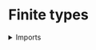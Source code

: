 #  Finite types

<details><summary>Imports</summary>
```agda
module univalent-combinatorics.finite-types where

open import elementary-number-theory.equality-natural-numbers
open import elementary-number-theory.natural-numbers

open import foundation.0-connected-types
open import foundation.1-types
open import foundation.connected-components-universes
open import foundation.contractible-types
open import foundation.coproduct-types
open import foundation.decidable-equality
open import foundation.decidable-types
open import foundation.dependent-pair-types
open import foundation.empty-types
open import foundation.equivalences
open import foundation.functions
open import foundation.functoriality-coproduct-types
open import foundation.functoriality-dependent-pair-types
open import foundation.functoriality-propositional-truncation
open import foundation.identity-types
open import foundation.mere-equivalences
open import foundation.propositional-truncations
open import foundation.propositions
open import foundation.raising-universe-levels
open import foundation.sets
open import foundation.subtypes
open import foundation.subuniverses
open import foundation.surjective-maps
open import foundation.type-arithmetic-dependent-pair-types
open import foundation.type-arithmetic-empty-type
open import foundation.unit-type
open import foundation.univalence
open import foundation.universal-property-propositional-truncation
open import foundation.universe-levels

open import univalent-combinatorics.counting
open import univalent-combinatorics.equality-standard-finite-types
open import univalent-combinatorics.standard-finite-types
```
</details>

## Idea

A type is finite if it is merely equivalent to a standard finite type.

## Definition

### Finite types

```agda
is-finite-Prop :
  {l : Level} → UU l → Prop l
is-finite-Prop X = trunc-Prop (count X)

is-finite :
  {l : Level} → UU l → UU l
is-finite X = type-Prop (is-finite-Prop X)

abstract
  is-prop-is-finite :
    {l : Level} (X : UU l) → is-prop (is-finite X)
  is-prop-is-finite X = is-prop-type-Prop (is-finite-Prop X)

abstract
  is-finite-count :
    {l : Level} {X : UU l} → count X → is-finite X
  is-finite-count = unit-trunc-Prop
```

### The type of all finite types of a universe level

```agda
𝔽 : (l : Level) → UU (lsuc l)
𝔽 l = Σ (UU l) is-finite

type-𝔽 : {l : Level} → 𝔽 l → UU l
type-𝔽 X = pr1 X

is-finite-type-𝔽 :
  {l : Level} (X : 𝔽 l) → is-finite (type-𝔽 X)
is-finite-type-𝔽 X = pr2 X
```

### Types with cardinality `k`

```agda
has-cardinality-Prop :
  {l : Level} → ℕ → UU l → Prop l
has-cardinality-Prop k X = mere-equiv-Prop (Fin k) X

has-cardinality :
  {l : Level} → ℕ → UU l → UU l
has-cardinality k X = mere-equiv (Fin k) X
```

### The type of all types of cardinality k of a given universe leve l

```agda
UU-Fin : (l : Level) → ℕ → UU (lsuc l)
UU-Fin l k = Σ (UU l) (mere-equiv (Fin k))

type-UU-Fin : {l : Level} (k : ℕ) → UU-Fin l k → UU l
type-UU-Fin k X = pr1 X

abstract
  has-cardinality-type-UU-Fin :
    {l : Level} (k : ℕ) (X : UU-Fin l k) →
    mere-equiv (Fin k) (type-UU-Fin k X)
  has-cardinality-type-UU-Fin k X = pr2 X
```

### Types of finite cardinality

```agda
has-finite-cardinality :
  {l : Level} → UU l → UU l
has-finite-cardinality X = Σ ℕ (λ k → has-cardinality k X)

number-of-elements-has-finite-cardinality :
  {l : Level} {X : UU l} → has-finite-cardinality X → ℕ
number-of-elements-has-finite-cardinality = pr1

abstract
  mere-equiv-has-finite-cardinality :
    {l : Level} {X : UU l} (c : has-finite-cardinality X) →
    type-trunc-Prop (Fin (number-of-elements-has-finite-cardinality c) ≃ X)
  mere-equiv-has-finite-cardinality = pr2
```

## Properties

### Finite types are closed under equivalences

```agda
abstract
  is-finite-equiv :
    {l1 l2 : Level} {A : UU l1} {B : UU l2} (e : A ≃ B) →
    is-finite A → is-finite B
  is-finite-equiv e =
    map-universal-property-trunc-Prop
      ( is-finite-Prop _)
      ( is-finite-count ∘ (count-equiv e))

abstract
  is-finite-is-equiv :
    {l1 l2 : Level} {A : UU l1} {B : UU l2} {f : A → B} →
    is-equiv f → is-finite A → is-finite B
  is-finite-is-equiv is-equiv-f =
    map-universal-property-trunc-Prop
      ( is-finite-Prop _)
      ( is-finite-count ∘ (count-equiv (pair _ is-equiv-f)))

abstract
  is-finite-equiv' :
    {l1 l2 : Level} {A : UU l1} {B : UU l2} (e : A ≃ B) →
    is-finite B → is-finite A
  is-finite-equiv' e = is-finite-equiv (inv-equiv e)
```

### Finite types are closed under mere equivalences

```agda
abstract
  is-finite-mere-equiv :
    {l1 l2 : Level} {A : UU l1} {B : UU l2} → mere-equiv A B →
    is-finite A → is-finite B
  is-finite-mere-equiv e H =
    apply-universal-property-trunc-Prop e
      ( is-finite-Prop _)
      ( λ e' → is-finite-equiv e' H)
```

### The empty type is finite

```agda
abstract
  is-finite-empty : is-finite empty
  is-finite-empty = is-finite-count count-empty

empty-𝔽 : 𝔽 lzero
pr1 empty-𝔽 = empty
pr2 empty-𝔽 = is-finite-empty

empty-UU-Fin : UU-Fin lzero zero-ℕ
pr1 empty-UU-Fin = empty
pr2 empty-UU-Fin = unit-trunc-Prop id-equiv
```

### The empty type has finite cardinality

```agda
has-finite-cardinality-empty : has-finite-cardinality empty
pr1 has-finite-cardinality-empty = zero-ℕ
pr2 has-finite-cardinality-empty = unit-trunc-Prop id-equiv
```

### Empty types are finite

```agda
abstract
  is-finite-is-empty :
    {l1 : Level} {X : UU l1} → is-empty X → is-finite X
  is-finite-is-empty H = is-finite-count (count-is-empty H)
```

### Empty types have finite cardinality

```agda
has-finite-cardinality-is-empty :
  {l1 : Level} {X : UU l1} → is-empty X → has-finite-cardinality X
pr1 (has-finite-cardinality-is-empty f) = zero-ℕ
pr2 (has-finite-cardinality-is-empty f) =
  unit-trunc-Prop (equiv-count (count-is-empty f))
```

### The unit type is finite

```agda
abstract
  is-finite-unit : is-finite unit
  is-finite-unit = is-finite-count count-unit

abstract
  is-finite-raise-unit :
    {l1 : Level} → is-finite (raise-unit l1)
  is-finite-raise-unit {l1} =
    is-finite-equiv (compute-raise-unit l1) is-finite-unit

unit-𝔽 : 𝔽 lzero
pr1 unit-𝔽 = unit
pr2 unit-𝔽 = is-finite-unit

unit-UU-Fin : UU-Fin lzero 1
pr1 unit-UU-Fin = unit
pr2 unit-UU-Fin = unit-trunc-Prop (left-unit-law-coprod unit)
```

### Contractible types are finite

```agda
abstract
  is-finite-is-contr :
    {l1 : Level} {X : UU l1} → is-contr X → is-finite X
  is-finite-is-contr H = is-finite-count (count-is-contr H)

abstract
  has-cardinality-is-contr :
    {l1 : Level} {X : UU l1} → is-contr X → has-cardinality 1 X
  has-cardinality-is-contr H =
    unit-trunc-Prop (equiv-is-contr is-contr-Fin-one-ℕ H)
```

### The standard finite types are finite

```agda
abstract
  is-finite-Fin : (k : ℕ) → is-finite (Fin k)
  is-finite-Fin k = is-finite-count (count-Fin k)

Fin-𝔽 : ℕ → 𝔽 lzero
pr1 (Fin-𝔽 k) = Fin k
pr2 (Fin-𝔽 k) = is-finite-Fin k

has-cardinality-raise-Fin :
  {l : Level} (k : ℕ) → has-cardinality k (raise-Fin l k)
has-cardinality-raise-Fin {l} k = unit-trunc-Prop (compute-raise-Fin l k)

Fin-UU-Fin : (l : Level) (k : ℕ) → UU-Fin l k
pr1 (Fin-UU-Fin l k) = raise-Fin l k
pr2 (Fin-UU-Fin l k) = has-cardinality-raise-Fin k

Fin-UU-Fin' : (k : ℕ) → UU-Fin lzero k
pr1 (Fin-UU-Fin' k) = Fin k
pr2 (Fin-UU-Fin' k) = unit-trunc-Prop id-equiv
```

### Every type of cardinality `k` is finite

```agda
abstract
  is-finite-type-UU-Fin :
    {l : Level} (k : ℕ) (X : UU-Fin l k) →
    is-finite (type-UU-Fin k X)
  is-finite-type-UU-Fin k X =
    is-finite-mere-equiv
      ( has-cardinality-type-UU-Fin k X)
      ( is-finite-Fin k)

finite-type-UU-Fin : {l : Level} (k : ℕ) → UU-Fin l k → 𝔽 l
pr1 (finite-type-UU-Fin k X) = type-UU-Fin k X
pr2 (finite-type-UU-Fin k X) = is-finite-type-UU-Fin k X
```

### Having a finite cardinality is a proposition

```agda
abstract
  all-elements-equal-has-finite-cardinality :
    {l1 : Level} {X : UU l1} → all-elements-equal (has-finite-cardinality X)
  all-elements-equal-has-finite-cardinality {l1} {X} (pair k K) (pair l L) =
    eq-type-subtype
      ( λ k → mere-equiv-Prop (Fin k) X)
      ( apply-universal-property-trunc-Prop K
        ( pair (Id k l) (is-set-ℕ k l))
        ( λ (e : Fin k ≃ X) →
          apply-universal-property-trunc-Prop L
            ( pair (Id k l) (is-set-ℕ k l))
            ( λ (f : Fin l ≃ X) → is-injective-Fin ((inv-equiv f) ∘e e))))

abstract
  is-prop-has-finite-cardinality :
    {l1 : Level} {X : UU l1} → is-prop (has-finite-cardinality X)
  is-prop-has-finite-cardinality =
    is-prop-all-elements-equal all-elements-equal-has-finite-cardinality

has-finite-cardinality-Prop :
  {l1 : Level} (X : UU l1) → Prop l1
pr1 (has-finite-cardinality-Prop X) = has-finite-cardinality X
pr2 (has-finite-cardinality-Prop X) = is-prop-has-finite-cardinality
```

### A type has a finite cardinality if and only if it is finite

```agda
module _
  {l : Level} {X : UU l}
  where

  abstract
    is-finite-has-finite-cardinality : has-finite-cardinality X → is-finite X
    is-finite-has-finite-cardinality (pair k K) =
      apply-universal-property-trunc-Prop K
        ( is-finite-Prop X)
        ( is-finite-count ∘ (pair k))

  abstract
    is-finite-has-cardinality : (k : ℕ) → has-cardinality k X → is-finite X
    is-finite-has-cardinality k H =
      is-finite-has-finite-cardinality (pair k H)

  has-finite-cardinality-count : count X → has-finite-cardinality X
  pr1 (has-finite-cardinality-count e) = number-of-elements-count e
  pr2 (has-finite-cardinality-count e) = unit-trunc-Prop (equiv-count e)

  abstract
    has-finite-cardinality-is-finite : is-finite X → has-finite-cardinality X
    has-finite-cardinality-is-finite =
      map-universal-property-trunc-Prop
        ( has-finite-cardinality-Prop X)
        ( has-finite-cardinality-count)

  number-of-elements-is-finite : is-finite X → ℕ
  number-of-elements-is-finite =
    number-of-elements-has-finite-cardinality ∘ has-finite-cardinality-is-finite

  abstract
    mere-equiv-is-finite :
      (f : is-finite X) → mere-equiv (Fin (number-of-elements-is-finite f)) X
    mere-equiv-is-finite f =
      mere-equiv-has-finite-cardinality (has-finite-cardinality-is-finite f)

  abstract
    compute-number-of-elements-is-finite :
      (e : count X) (f : is-finite X) →
      Id (number-of-elements-count e) (number-of-elements-is-finite f)
    compute-number-of-elements-is-finite e f =
      ind-trunc-Prop
        ( λ g →
          Id-Prop ℕ-Set
            ( number-of-elements-count e)
            ( number-of-elements-is-finite g))
        ( λ g →
          ( is-injective-Fin ((inv-equiv (equiv-count g)) ∘e (equiv-count e))) ∙
          ( ap pr1
            ( eq-is-prop' is-prop-has-finite-cardinality
              ( has-finite-cardinality-count g)
              ( has-finite-cardinality-is-finite (unit-trunc-Prop g)))))
        ( f)

  has-cardinality-is-finite :
    (H : is-finite X) → has-cardinality (number-of-elements-is-finite H) X
  has-cardinality-is-finite H =
    pr2 (has-finite-cardinality-is-finite H)

number-of-elements-𝔽 : {l : Level} → 𝔽 l → ℕ
number-of-elements-𝔽 X = number-of-elements-is-finite (is-finite-type-𝔽 X)
```

### If a type has cardinality `k` and cardinality `l`, then `k = l`.

```agda
eq-cardinality :
  {l1 : Level} {k l : ℕ} {A : UU l1} →
  has-cardinality k A → has-cardinality l A → Id k l
eq-cardinality H K =
  apply-universal-property-trunc-Prop H
    ( Id-Prop ℕ-Set _ _)
    ( λ e →
      apply-universal-property-trunc-Prop K
        ( Id-Prop ℕ-Set _ _)
        ( λ f → is-injective-Fin (inv-equiv f ∘e e)))
```

### Any finite type is a set

```agda
abstract
  is-set-is-finite :
    {l : Level} {X : UU l} → is-finite X → is-set X
  is-set-is-finite {l} {X} H =
    apply-universal-property-trunc-Prop H
      ( is-set-Prop X)
      ( λ e → is-set-count e)

is-set-type-𝔽 : {l : Level} (X : 𝔽 l) → is-set (type-𝔽 X)
is-set-type-𝔽 X = is-set-is-finite (is-finite-type-𝔽 X)

set-𝔽 : {l : Level} → 𝔽 l → Set l
pr1 (set-𝔽 X) = type-𝔽 X
pr2 (set-𝔽 X) = is-set-is-finite (is-finite-type-𝔽 X)
```

### Any type of cardinality `k` is a set

```agda
is-set-has-cardinality :
  {l1 : Level} {X : UU l1} (k : ℕ) → has-cardinality k X → is-set X
is-set-has-cardinality k H = is-set-mere-equiv' H (is-set-Fin k)

is-set-type-UU-Fin :
  {l : Level} (k : ℕ) (X : UU-Fin l k) → is-set (type-UU-Fin k X)
is-set-type-UU-Fin k X =
  is-set-has-cardinality k (has-cardinality-type-UU-Fin k X)

set-UU-Fin : {l1 : Level} (k : ℕ) → UU-Fin l1 k → Set l1
pr1 (set-UU-Fin k X) = type-UU-Fin k X
pr2 (set-UU-Fin k X) = is-set-type-UU-Fin k X
```

### A finite type is empty if and only if it has 0 elements

```agda
abstract
  is-empty-is-zero-number-of-elements-is-finite :
    {l1 : Level} {X : UU l1} (f : is-finite X) →
    is-zero-ℕ (number-of-elements-is-finite f) → is-empty X
  is-empty-is-zero-number-of-elements-is-finite {l1} {X} f p =
    apply-universal-property-trunc-Prop f
      ( is-empty-Prop X)
      ( λ e →
        is-empty-is-zero-number-of-elements-count e
          ( compute-number-of-elements-is-finite e f ∙ p))
```

### A finite type is contractible if and only if it has one element

```agda
is-one-number-of-elements-is-finite-is-contr :
  {l : Level} {X : UU l} (H : is-finite X) →
  is-contr X → is-one-ℕ (number-of-elements-is-finite H)
is-one-number-of-elements-is-finite-is-contr H K =
  eq-cardinality
    ( has-cardinality-is-finite H)
    ( has-cardinality-is-contr K)

is-contr-is-one-number-of-elements-is-finite :
  {l : Level} {X : UU l} (H : is-finite X) →
  is-one-ℕ (number-of-elements-is-finite H) → is-contr X
is-contr-is-one-number-of-elements-is-finite H p =
  apply-universal-property-trunc-Prop H
    ( is-contr-Prop _)
    ( λ e →
      is-contr-equiv'
        ( Fin 1)
        ( ( equiv-count e) ∘e
          ( equiv-tr Fin
            ( inv p ∙ inv (compute-number-of-elements-is-finite e H))))
        ( is-contr-Fin-one-ℕ))

is-decidable-is-contr-is-finite :
  {l : Level} {X : UU l} (H : is-finite X) → is-decidable (is-contr X)
is-decidable-is-contr-is-finite H =
  is-decidable-iff
    ( is-contr-is-one-number-of-elements-is-finite H)
    ( is-one-number-of-elements-is-finite-is-contr H)
    ( has-decidable-equality-ℕ (number-of-elements-is-finite H) 1)
```

### The type of all pairs consisting of a natural number `k` and a type of cardinality `k` is equivalent to the type of all finite types

```agda
map-compute-total-UU-Fin : {l : Level} → Σ ℕ (UU-Fin l) → 𝔽 l
pr1 (map-compute-total-UU-Fin (pair k (pair X e))) = X
pr2 (map-compute-total-UU-Fin (pair k (pair X e))) =
  is-finite-has-finite-cardinality (pair k e)

compute-total-UU-Fin : {l : Level} → Σ ℕ (UU-Fin l) ≃ 𝔽 l
compute-total-UU-Fin =
  ( equiv-tot
    ( λ X →
      equiv-prop
        ( is-prop-has-finite-cardinality)
        ( is-prop-is-finite X)
        ( is-finite-has-finite-cardinality)
        ( has-finite-cardinality-is-finite))) ∘e
  ( equiv-left-swap-Σ)
```

### Finite types are either inhabited or empty

```agda
is-inhabited-or-empty-is-finite :
  {l1 : Level} {A : UU l1} → is-finite A → is-inhabited-or-empty A
is-inhabited-or-empty-is-finite {l1} {A} f =
  apply-universal-property-trunc-Prop f
    ( is-inhabited-or-empty-Prop A)
    ( is-inhabited-or-empty-count)
```

### If `X` is finite, then its propositional truncation is decidable

```agda
is-decidable-type-trunc-Prop-is-finite :
  {l1 : Level} {A : UU l1} → is-finite A → is-decidable (type-trunc-Prop A)
is-decidable-type-trunc-Prop-is-finite H =
  map-coprod
    ( id)
    ( map-universal-property-trunc-Prop empty-Prop)
      ( is-inhabited-or-empty-is-finite H)
```

### If a type is finite, then its propositional truncation is finite

```agda
abstract
  is-finite-type-trunc-Prop :
    {l1 : Level} {A : UU l1} → is-finite A → is-finite (type-trunc-Prop A)
  is-finite-type-trunc-Prop = map-trunc-Prop count-type-trunc-Prop

trunc-Prop-𝔽 : {l : Level} → 𝔽 l → 𝔽 l
pr1 (trunc-Prop-𝔽 A) = type-trunc-Prop (type-𝔽 A)
pr2 (trunc-Prop-𝔽 A) = is-finite-type-trunc-Prop (is-finite-type-𝔽 A)
```

### We characterize the identity type of 𝔽

```agda
equiv-𝔽 : {l1 l2 : Level} → 𝔽 l1 → 𝔽 l2 → UU (l1 ⊔ l2)
equiv-𝔽 X Y = type-𝔽 X ≃ type-𝔽 Y

id-equiv-𝔽 : {l : Level} → (X : 𝔽 l) → equiv-𝔽 X X
id-equiv-𝔽 X = id-equiv

extensionality-𝔽 : {l : Level} → (X Y : 𝔽 l) → Id X Y ≃ equiv-𝔽 X Y
extensionality-𝔽 = extensionality-subuniverse is-finite-Prop

is-contr-total-equiv-𝔽 :
  {l : Level} → (X : 𝔽 l) → is-contr (Σ (𝔽 l) (equiv-𝔽 X))
is-contr-total-equiv-𝔽 {l} X =
  is-contr-equiv'
    ( Σ (𝔽 l) (Id X))
    ( equiv-tot (extensionality-𝔽 X))
    ( is-contr-total-path X)

equiv-eq-𝔽 : {l : Level} → (X Y : 𝔽 l) → Id X Y → equiv-𝔽 X Y
equiv-eq-𝔽 X Y = map-equiv (extensionality-𝔽 X Y)

eq-equiv-𝔽 : {l : Level} → (X Y : 𝔽 l) → equiv-𝔽 X Y → Id X Y
eq-equiv-𝔽 X Y = map-inv-equiv (extensionality-𝔽 X Y)
```

### We characterize the identity type of families of finite types

```agda
equiv-fam-𝔽 : {l1 l2 : Level} {X : UU l1} (Y Z : X → 𝔽 l2) → UU (l1 ⊔ l2)
equiv-fam-𝔽 Y Z = equiv-fam (type-𝔽 ∘ Y) (type-𝔽 ∘ Z)

id-equiv-fam-𝔽 : {l1 l2 : Level} {X : UU l1} → (Y : X → 𝔽 l2) → equiv-fam-𝔽 Y Y
id-equiv-fam-𝔽 Y x = id-equiv

extensionality-fam-𝔽 :
  {l1 l2 : Level} {X : UU l1} (Y Z : X → 𝔽 l2) → Id Y Z ≃ equiv-fam-𝔽 Y Z
extensionality-fam-𝔽 = extensionality-fam-subuniverse is-finite-Prop
```

### We characterize the identity type of `UU-Fin`

```agda
equiv-UU-Fin :
  {l1 l2 : Level} (k : ℕ) → UU-Fin l1 k → UU-Fin l2 k → UU (l1 ⊔ l2)
equiv-UU-Fin k X Y = type-UU-Fin k X ≃ type-UU-Fin k Y

id-equiv-UU-Fin :
  {l : Level} {k : ℕ} (X : UU-Fin l k) → equiv-UU-Fin k X X
id-equiv-UU-Fin X = id-equiv-component-UU-Level X

equiv-eq-UU-Fin :
  {l : Level} (k : ℕ) {X Y : UU-Fin l k} → Id X Y → equiv-UU-Fin k X Y
equiv-eq-UU-Fin k p = equiv-eq-component-UU-Level p

abstract
  is-contr-total-equiv-UU-Fin :
    {l : Level} {k : ℕ} (X : UU-Fin l k) →
    is-contr (Σ (UU-Fin l k) (equiv-UU-Fin k X))
  is-contr-total-equiv-UU-Fin {l} {k} X =
    is-contr-total-equiv-component-UU-Level X

abstract
  is-equiv-equiv-eq-UU-Fin :
    {l : Level} (k : ℕ) (X Y : UU-Fin l k) →
    is-equiv (equiv-eq-UU-Fin k {X = X} {Y})
  is-equiv-equiv-eq-UU-Fin k X =
    is-equiv-equiv-eq-component-UU-Level X

eq-equiv-UU-Fin :
  {l : Level} (k : ℕ) (X Y : UU-Fin l k) →
  equiv-UU-Fin k X Y → Id X Y
eq-equiv-UU-Fin k X Y =
  eq-equiv-component-UU-Level X Y

equiv-equiv-eq-UU-Fin :
  {l : Level} (k : ℕ) (X Y : UU-Fin l k) →
  Id X Y ≃ equiv-UU-Fin k X Y
pr1 (equiv-equiv-eq-UU-Fin k X Y) = equiv-eq-UU-Fin k
pr2 (equiv-equiv-eq-UU-Fin k X Y) = is-equiv-equiv-eq-UU-Fin k X Y
```

### The type `UU-Fin l k` is a 1-type

```agda
is-1-type-UU-Fin : {l : Level} (k : ℕ) → is-1-type (UU-Fin l k)
is-1-type-UU-Fin k X Y =
  is-set-equiv
    ( equiv-UU-Fin k X Y)
    ( equiv-equiv-eq-UU-Fin k X Y)
    ( is-set-equiv-is-set
      ( is-set-type-UU-Fin k X)
      ( is-set-type-UU-Fin k Y))

UU-Fin-1-Type : (l : Level) (k : ℕ) → 1-Type (lsuc l)
pr1 (UU-Fin-1-Type l k) = UU-Fin l k
pr2 (UU-Fin-1-Type l k) = is-1-type-UU-Fin k
```

### The type `UU-Fin` is connected

```agda
abstract
  is-0-connected-UU-Fin :
    {l : Level} (n : ℕ) → is-0-connected (UU-Fin l n)
  is-0-connected-UU-Fin {l} n =
    is-0-connected-mere-eq
      ( Fin-UU-Fin l n)
      ( λ A →
        map-trunc-Prop
          ( ( eq-equiv-UU-Fin n (Fin-UU-Fin l n) A) ∘
            ( map-equiv
              ( equiv-precomp-equiv
                ( inv-equiv (compute-raise l (Fin n)))
                ( type-UU-Fin n A))))
          ( pr2 A))
```

```agda
  equiv-has-cardinality-id-number-of-elements-is-finite :
    {l : Level} (X : UU l) ( H : is-finite X) (n : ℕ) →
    ( has-cardinality n X ≃ Id (number-of-elements-is-finite H) n)
  pr1 (equiv-has-cardinality-id-number-of-elements-is-finite X H n) Q =
    ap
      ( number-of-elements-has-finite-cardinality)
      ( all-elements-equal-has-finite-cardinality
        ( has-finite-cardinality-is-finite H)
        ( pair n Q))
  pr2 (equiv-has-cardinality-id-number-of-elements-is-finite X H n) =
    is-equiv-is-prop
      ( is-prop-type-trunc-Prop)
      ( is-set-ℕ (number-of-elements-is-finite H) n)
      ( λ p →
        tr ( λ m → has-cardinality m X)
           ( p)
           ( pr2 (has-finite-cardinality-is-finite H)))
```

### A type `X` is finite if and only if `X` has decidable equality and there exist a surjection  `Fin-n ↠ X`

-- ```agda
-- is-finite-surjection-has-decidable-equality :
--   {l1 l2 : Level} {X : UU l1 } {n : ℕ} →
--   (p : has-decidable-equality X) → (f : Fin n ↠ X) →
--   is-finite (X)
-- is-finite-surjection-has-decidable-equality {n = zero-ℕ} p f =
--   is-finite-is-empty
--     ( ind-trunc-Prop (λ _ → empty-Prop) pr1 ∘ is-surjective-map-surjection f)
-- is-finite-surjection-has-decidable-equality {X = X} {n = succ-ℕ zero-ℕ} p f =
--   is-finite-is-contr
--     ( map-surjection f (inr star) ,
--       ( λ x →
--         ind-trunc-Prop
--           ( λ z →
--             ( map-surjection f (inr star) ＝ x) ,
--               is-set-has-decidable-equality p (map-surjection f (inr star)) x)
--           ( λ y → map-left-unit-law-Σ-is-contr is-contr-Fin-one-ℕ (inr star) y)
--           ( is-surjective-map-surjection f x)))
-- is-finite-surjection-has-decidable-equality {n = succ-ℕ n} p f =
--   {!is-finite-surjection-has-decidable-equality {n = n} ? ?
--    is-finite-surjection-has-decidable-equality {n = 1} ? ?!}
-- ```
